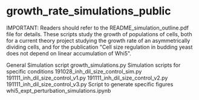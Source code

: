 # growth_rate_simulations_public
IMPORTANT: Readers should refer to the README_simulation_outline.pdf file for details. 
These scripts study the growth of populations of cells, both for a current theory project 
studying the growth rate of an asymmetrically dividing cells, and for the publication 
"Cell size regulation in budding yeast does not depend on linear accumulation of Whi5".  

General Simulation script
 	growth_simulations.py
Simulation scripts for specific conditions
	 191028_inh_dil_size_control_sim.py
	191111_inh_dil_size_control_v1.py
	191111_inh_dil_size_control_v2.py
	191111_inh_dil_size_control_v3.py
Script to generate specific figures
	whi5_expt_perturbation_simulations.ipynb
